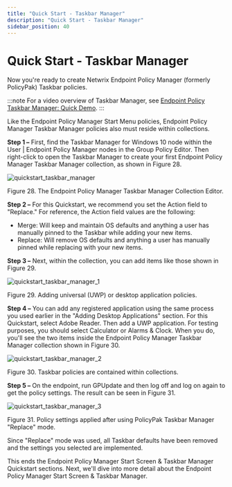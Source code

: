 ```yaml
---
title: "Quick Start - Taskbar Manager"
description: "Quick Start - Taskbar Manager"
sidebar_position: 40
---
```


# Quick Start - Taskbar Manager

Now you're ready to create Netwrix Endpoint Policy Manager (formerly PolicyPak) Taskbar policies.

:::note
For a video overview of Taskbar Manager, see
[](https://www.endpointpolicymanager.com/products/endpointpolicymanager-start-screen-manager.html)[Endpoint Policy Taskbar Manager: Quick Demo](/docs/endpointpolicymanager/components/startscreenandtaskbar/videos/gettingstarted/demotaskbar.md).
:::


Like the Endpoint Policy Manager Start Menu policies, Endpoint Policy Manager Taskbar Manager
policies also must reside within collections.

**Step 1 –** First, find the Taskbar Manager for Windows 10 node within the User | Endpoint Policy
Manager nodes in the Group Policy Editor. Then right-click to open the Taskbar Manager to create
your first Endpoint Policy Manager Taskbar Manager collection, as shown in Figure 28.

![quickstart_taskbar_manager](/images/endpointpolicymanager/startscreentaskbar/quickstart_taskbar_manager.webp)

Figure 28. The Endpoint Policy Manager Taskbar Manager Collection Editor.

**Step 2 –** For this Quickstart, we recommend you set the Action field to "Replace." For reference,
the Action field values are the following:

- Merge: Will keep and maintain OS defaults and anything a user has manually pinned to the Taskbar
  while adding your new items.
- Replace: Will remove OS defaults and anything a user has manually pinned while replacing with your
  new items.

**Step 3 –** Next, within the collection, you can add items like those shown in Figure 29.

![quickstart_taskbar_manager_1](/images/endpointpolicymanager/startscreentaskbar/quickstart_taskbar_manager_1.webp)

Figure 29. Adding universal (UWP) or desktop application policies.

**Step 4 –** You can add any registered application using the same process you used earlier in the
"Adding Desktop Applications" section. For this Quickstart, select Adobe Reader. Then add a UWP
application. For testing purposes, you should select Calculator or Alarms & Clock. When you do,
you'll see the two items inside the Endpoint Policy Manager Taskbar Manager collection shown in
Figure 30.

![quickstart_taskbar_manager_2](/images/endpointpolicymanager/startscreentaskbar/quickstart_taskbar_manager_2.webp)

Figure 30. Taskbar policies are contained within collections.

**Step 5 –** On the endpoint, run GPUpdate and then log off and log on again to get the policy
settings. The result can be seen in Figure 31.

![quickstart_taskbar_manager_3](/images/endpointpolicymanager/startscreentaskbar/quickstart_taskbar_manager_3.webp)

Figure 31. Policy settings applied after using PolicyPak Taskbar Manager "Replace" mode.

Since "Replace" mode was used, all Taskbar defaults have been removed and the settings you selected
are implemented.

This ends the Endpoint Policy Manager Start Screen & Taskbar Manager Quickstart sections. Next,
we'll dive into more detail about the Endpoint Policy Manager Start Screen & Taskbar Manager.
